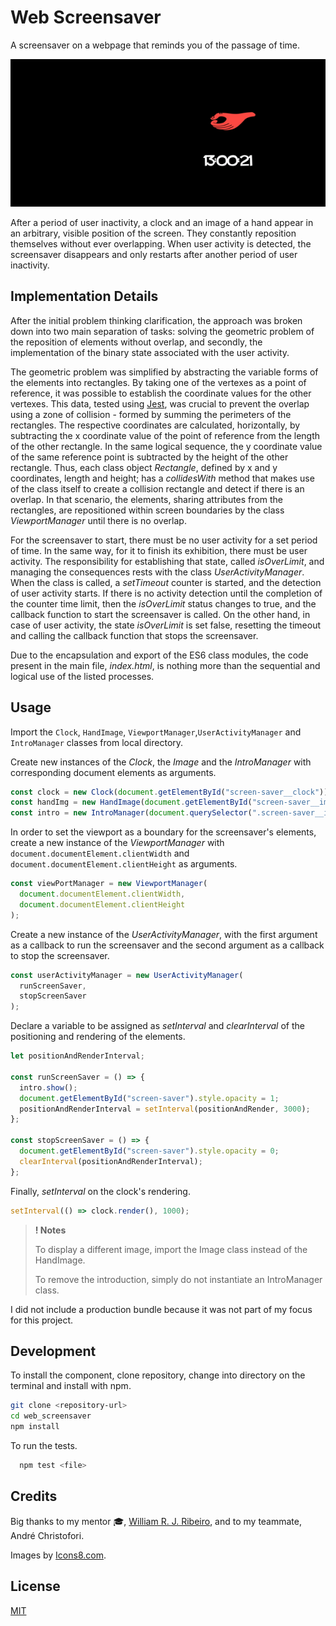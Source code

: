 # Web Screensaver

A screensaver on a webpage that reminds you of the passage of time.

![preview](others/web_screensaver.gif)

After a period of user inactivity, a clock and an image of a hand appear in an arbitrary, visible position of the screen. They constantly reposition themselves without ever overlapping. When user activity is detected, the screensaver disappears and only restarts after another period of user inactivity.

## Implementation Details

After the initial problem thinking clarification, the approach was broken down into two main separation of tasks: solving the geometric problem of the reposition of elements without overlap, and secondly, the implementation of the binary state associated with the user activity.

The geometric problem was simplified by abstracting the variable forms of the elements into rectangles. By taking one of the vertexes as a point of reference, it was possible to establish the coordinate values for the other vertexes. This data, tested using [Jest](https://jestjs.io/), was crucial to prevent the overlap using a zone of collision - formed by summing the perimeters of the rectangles. The respective coordinates are calculated, horizontally, by subtracting the x coordinate value of the point of reference from the length of the other rectangle. In the same logical sequence, the y coordinate value of the same reference point is subtracted by the height of the other rectangle. Thus, each class object _Rectangle_, defined by x and y coordinates, length and height; has a _collidesWith_ method that makes use of the class itself to create a collision rectangle and detect if there is an overlap. In that scenario, the elements, sharing attributes from the rectangles, are repositioned within screen boundaries by the class _ViewportManager_ until there is no overlap.

For the screensaver to start, there must be no user activity for a set period of time. In the same way, for it to finish its exhibition, there must be user activity. The responsibility for establishing that state, called _isOverLimit_, and managing the consequences rests with the class _UserActivityManager_. When the class is called, a _setTimeout_ counter is started, and the detection of user activity starts. If there is no activity detection until the completion of the counter time limit, then the _isOverLimit_ status changes to true, and the callback function to start the screensaver is called. On the other hand, in case of user activity, the state _isOverLimit_ is set false, resetting the timeout and calling the callback function that stops the screensaver.

Due to the encapsulation and export of the ES6 class modules, the code present in the main file, _index.html_, is nothing more than the sequential and logical use of the listed processes.

## Usage

Import the `Clock`, `HandImage`, `ViewportManager`,`UserActivityManager` and `IntroManager` classes from local directory.

Create new instances of the _Clock_, the _Image_ and the _IntroManager_ with corresponding document elements as arguments.

```js
const clock = new Clock(document.getElementById("screen-saver__clock"));
const handImg = new HandImage(document.getElementById("screen-saver__img"));
const intro = new IntroManager(document.querySelector(".screen-saver__intro"));
```

In order to set the viewport as a boundary for the screensaver's elements, create a new instance of the _ViewportManager_ with `document.documentElement.clientWidth` and `document.documentElement.clientHeight` as arguments.

```js
const viewPortManager = new ViewportManager(
  document.documentElement.clientWidth,
  document.documentElement.clientHeight
);
```

Create a new instance of the _UserActivityManager_, with the first argument as a callback to run the screensaver and the second argument as a callback to stop the screensaver.

```js
const userActivityManager = new UserActivityManager(
  runScreenSaver,
  stopScreenSaver
);
```

Declare a variable to be assigned as _setInterval_ and _clearInterval_ of the positioning and rendering of the elements.

```js
let positionAndRenderInterval;

const runScreenSaver = () => {
  intro.show();
  document.getElementById("screen-saver").style.opacity = 1;
  positionAndRenderInterval = setInterval(positionAndRender, 3000);
};

const stopScreenSaver = () => {
  document.getElementById("screen-saver").style.opacity = 0;
  clearInterval(positionAndRenderInterval);
};
```

Finally, _setInterval_ on the clock's rendering.

```js
setInterval(() => clock.render(), 1000);
```

> **! Notes**
>
> To display a different image, import the Image class instead of the HandImage.
>
> To remove the introduction, simply do not instantiate an IntroManager class.

I did not include a production bundle because it was not part of my focus for this project.

## Development

To install the component, clone repository, change into directory on the terminal and install with npm.

```bash
git clone <repository-url>
cd web_screensaver
npm install
```

To run the tests.

```bash
  npm test <file>
```

## Credits

Big thanks to my mentor 🎓, [William R. J. Ribeiro](https://github.com/williamrjribeiro/), and to my teammate, André Christofori.

Images by [Icons8.com](https://icons8.com/).

## License

[MIT](https://choosealicense.com/licenses/mit/)
